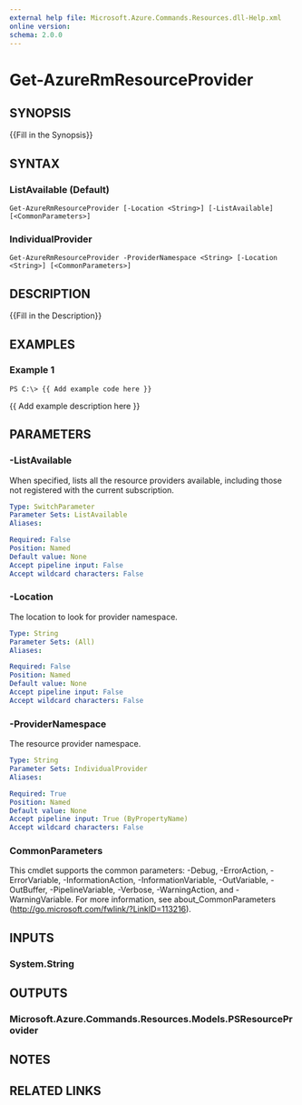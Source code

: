```yaml
---
external help file: Microsoft.Azure.Commands.Resources.dll-Help.xml
online version: 
schema: 2.0.0
---
```


# Get-AzureRmResourceProvider

## SYNOPSIS
{{Fill in the Synopsis}}

## SYNTAX

### ListAvailable (Default)
```
Get-AzureRmResourceProvider [-Location <String>] [-ListAvailable] [<CommonParameters>]
```

### IndividualProvider
```
Get-AzureRmResourceProvider -ProviderNamespace <String> [-Location <String>] [<CommonParameters>]
```

## DESCRIPTION
{{Fill in the Description}}

## EXAMPLES

### Example 1
```
PS C:\> {{ Add example code here }}
```

{{ Add example description here }}

## PARAMETERS

### -ListAvailable
When specified, lists all the resource providers available, including those not registered with the current subscription.

```yaml
Type: SwitchParameter
Parameter Sets: ListAvailable
Aliases: 

Required: False
Position: Named
Default value: None
Accept pipeline input: False
Accept wildcard characters: False
```

### -Location
The location to look for provider namespace.

```yaml
Type: String
Parameter Sets: (All)
Aliases: 

Required: False
Position: Named
Default value: None
Accept pipeline input: False
Accept wildcard characters: False
```

### -ProviderNamespace
The resource provider namespace.

```yaml
Type: String
Parameter Sets: IndividualProvider
Aliases: 

Required: True
Position: Named
Default value: None
Accept pipeline input: True (ByPropertyName)
Accept wildcard characters: False
```

### CommonParameters
This cmdlet supports the common parameters: -Debug, -ErrorAction, -ErrorVariable, -InformationAction, -InformationVariable, -OutVariable, -OutBuffer, -PipelineVariable, -Verbose, -WarningAction, and -WarningVariable. For more information, see about_CommonParameters (http://go.microsoft.com/fwlink/?LinkID=113216).

## INPUTS

### System.String

## OUTPUTS

### Microsoft.Azure.Commands.Resources.Models.PSResourceProvider

## NOTES

## RELATED LINKS

